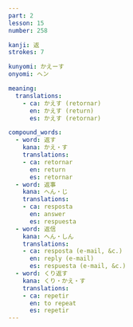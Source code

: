 ```yaml
---
part: 2
lesson: 15
number: 258

kanji: 返
strokes: 7

kunyomi: かえーす
onyomi: ヘン

meaning:
  translations:
    - ca: かえす (retornar)
      en: かえす (return)
      es: かえす (retornar)

compound_words:
  - word: 返す
    kana: かえ・す
    translations:
    - ca: retornar
      en: return
      es: retornar
  - word: 返事
    kana: へん・じ
    translations:
    - ca: resposta
      en: answer
      es: respuesta
  - word: 返信
    kana: へん・しん
    translations:
    - ca: resposta (e-mail, &c.)
      en: reply (e-mail)
      es: respuesta (e-mail, &c.)
  - word: くり返す
    kana: くり・かえ・す
    translations:
    - ca: repetir
      en: to repeat
      es: repetir
---
```

